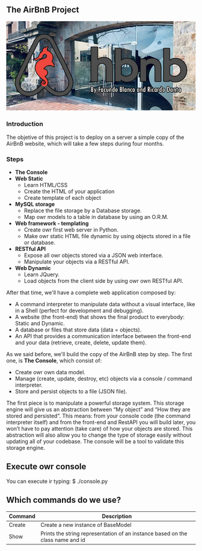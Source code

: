 ## The AirBnB Project

![Image text](https://github.com/RicardoDanta/Images_for_projects/blob/main/AirBnB-Cover.jpg)

### Introduction

The objetive of this project is to deploy on a server a simple copy of the AirBnB website, which will take a few steps during four months.

### Steps

- **The Console**
- **Web Static**
  - Learn HTML/CSS
  - Create the HTML of your application
  - Create template of each object
- **MySQL storage**
  - Replace the file storage by a Database storage.
  - Map owr models to a table in database by using an O.R.M.
- **Web framework - templating**
  - Create owr first web server in Python.
  - Make owr static HTML file dynamic by using objects stored in a file or database.
- **RESTful API**
  - Expose all owr objects stored via a JSON web interface.
  - Manipulate your objects via a RESTful API.
- **Web Dynamic**
  - Learn JQuery.
  - Load objects from the client side by using owr own RESTful API.

After that time, we'll have a complete web application composed by:

- A command interpreter to manipulate data without a visual interface, like in a Shell (perfect for development and debugging).
- A website (the front-end) that shows the final product to everybody: Static and Dynamic.
- A database or files that store data (data = objects).
- An API that provides a communication interface between the front-end and your data (retrieve, create, delete, update them).

As we said before, we'll build the copy of the AirBnB step by step.
The first one, is **The Console**, which consist of:

- Create owr own data model.
- Manage (create, update, destroy, etc) objects via a console / command interpreter.
- Store and persist objects to a file (JSON file).

The first piece is to manipulate a powerful storage system. This storage engine will give us an abstraction between “My object” and “How they are stored and persisted”. This means: from your console code (the command interpreter itself) and from the front-end and RestAPI you will build later, you won’t have to pay attention (take care) of how your objects are stored.
This abstraction will also allow you to change the type of storage easily without updating all of your codebase.
The console will be a tool to validate this storage engine.

## Execute owr console

You can execute ir typing:
$ ./console.py

## Which commands do we use?

| Command | Description |
| ------------- | ------------- |
| Create  | Create a new instance of BaseModel  |
| Show  | Prints the string representation of an instance based on the class name and id |
